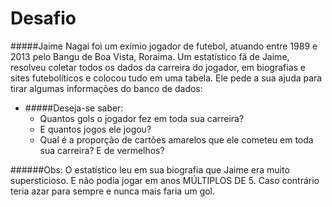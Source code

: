 # Desafio

#####Jaime Nagai foi um exímio jogador de futebol, atuando entre 1989 e 2013 pelo Bangu de Boa Vista, Roraima. Um estatístico fã de Jaime, resolveu coletar todos os dados da carreira do jogador, em biografias e sites futebolíticos e colocou tudo em uma tabela. Ele pede a sua ajuda para tirar algumas informações do banco de dados:
* #####Deseja-se saber:
  * Quantos gols o jogador fez em toda sua carreira?
  * E quantos jogos ele jogou? 
  * Qual é a proporção de cartões amarelos que ele cometeu em toda sua carreira? E de vermelhos?

######Obs: O estatístico leu em sua biografia que Jaime era muito supersticioso. E não podia jogar em anos MÚLTIPLOS DE 5. Caso contrário teria azar para sempre e nunca mais faria um gol.